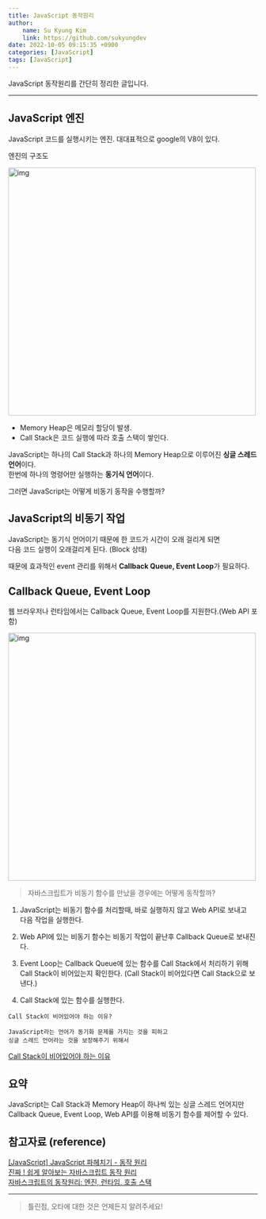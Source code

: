 ```yaml
---
title: JavaScript 동작원리
author:
    name: Su Kyung Kim
    link: https://github.com/sukyungdev
date: 2022-10-05 09:15:35 +0900
categories: [JavaScript]
tags: [JavaScript]
---
```


JavaScript 동작원리를 간단히 정리한 글입니다.

---

## JavaScript 엔진

JavaScript 코드를 실행시키는 엔진.
대대표적으로 google의 V8이 있다.

엔진의 구조도  

<img src="https://img1.daumcdn.net/thumb/R1280x0/?scode=mtistory2&fname=https%3A%2F%2Fblog.kakaocdn.net%2Fdn%2Fmloca%2Fbtrm2pc7JOW%2FK6GpHp4SMcv5YqzUd5MeVK%2Fimg.png" width="500px" alt="img">  
  

- Memory Heap은 메모리 할당이 발생.
- Call Stack은 코드 실행에 따라 호출 스택이 쌓인다.

JavaScript는 하나의 Call Stack과 하나의 Memory Heap으로 이루어진 **싱글 스레드 언어**이다.  
한번에 하나의 명령어만 실행하는 **동기식 언어**이다.

그러면 JavaScript는 어떻게 비동기 동작을 수행할까?

## JavaScript의 비동기 작업

JavaScript는 동기식 언어이기 때문에 한 코드가 시간이 오래 걸리게 되면  
다음 코드 실행이 오래걸리게 된다. (Block 상태)  

때문에 효과적인 event 관리를 위해서 **Callback Queue, Event Loop**가 필요하다.

## Callback Queue, Event Loop

웹 브라우저나 런타임에서는 Callback Queue, Event Loop를 지원한다.(Web API 포함)

<img src="https://img1.daumcdn.net/thumb/R1280x0/?scode=mtistory2&fname=https%3A%2F%2Fblog.kakaocdn.net%2Fdn%2FcgX3Du%2Fbtrm5yHpvxZ%2FAAVykZwbkgJRgLsFkz9Li1%2Fimg.png" width="500px" alt="img">  



> 자바스크립트가 비동기 함수를 만났을 경우에는 어떻게 동작할까?

1. JavaScript는 비동기 함수를 처리할때, 바로 실행하지 않고 Web API로 보내고  
   다음 작업을 실행한다.

2. Web API에 있는 비동기 함수는 비동기 작업이 끝난후 Callback Queue로 보내진다.

3. Event Loop는 Callback Queue에 있는 함수를 Call Stack에서 처리하기 위해    
   Call Stack이 비어있는지 확인한다. (Call Stack이 비어있다면 Call Stack으로 보낸다.)

4. Call Stack에 있는 함수를 실행한다.

```
Call Stack이 비어있어야 하는 이유?

JavaScript라는 언어가 동기화 문제를 가지는 것을 피하고  
싱글 스레드 언어라는 것을 보장해주기 위해서
```

[Call Stack이 비어있어야 하는 이유](https://stackoverflow.com/questions/52906975/call-stack-event-loop-why-waiting-for-empty-stack)  

## 요약
JavaScript는 Call Stack과 Memory Heap이 하나씩 있는 싱글 스레드 언어지만   
Callback Queue, Event Loop, Web API를 이용해 비동기 함수를 제어할 수 있다.

## 참고자료 (reference)

[[JavaScript] JavaScript 파헤치기 - 동작 원리](https://tristy.tistory.com/51)  
[진짜 ! 쉽게 알아보는 자바스크립트 동작 원리](https://blog.toycrane.xyz/%EC%A7%84%EC%A7%9C-%EC%89%BD%EA%B2%8C-%EC%95%8C%EC%95%84%EB%B3%B4%EB%8A%94-%EC%9E%90%EB%B0%94%EC%8A%A4%ED%81%AC%EB%A6%BD%ED%8A%B8-%EB%8F%99%EC%9E%91-%EC%9B%90%EB%A6%AC-c7fbdc44cc97)  
[자바스크립트의 동작원리: 엔진, 런타임, 호출 스택](https://joshua1988.github.io/web-development/translation/javascript/how-js-works-inside-engine/)


---

> 틀린점, 오타에 대한 것은 언제든지 알려주세요!





